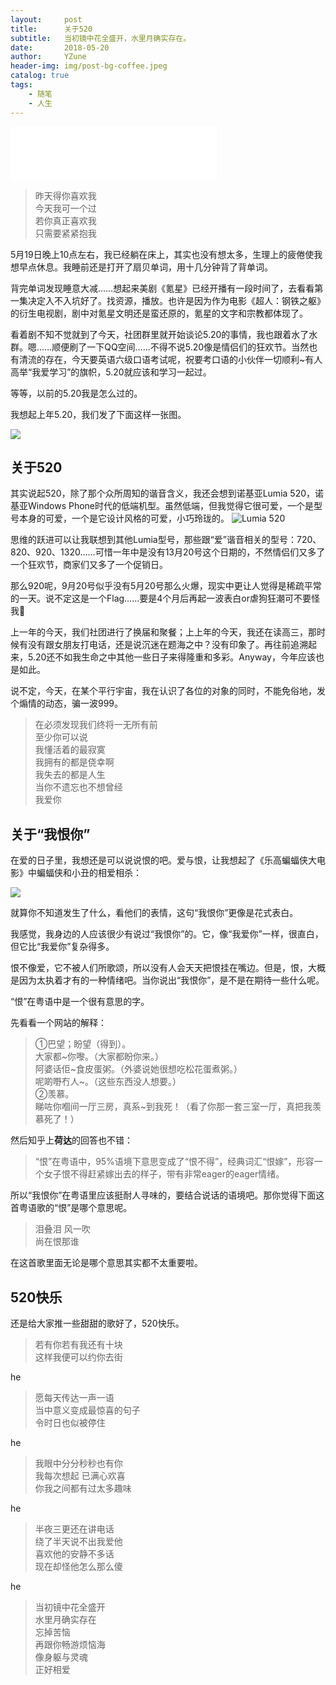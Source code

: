 ```yaml
---
layout:     post
title:      关于520
subtitle:   当初镜中花全盛开，水里月确实存在。
date:       2018-05-20
author:     YZune
header-img: img/post-bg-coffee.jpeg
catalog: true
tags:
    - 随笔
    - 人生
---
```


<iframe frameborder="no" border="0" marginwidth="0" marginheight="0" width=330 height=86 src="//music.163.com/outchain/player?type=2&id=423104063&auto=1&height=66"></iframe>

> 昨天得你喜欢我  
> 今天我可一个过  
> 若你真正喜欢我  
> 只需要紧紧抱我

5月19日晚上10点左右，我已经躺在床上，其实也没有想太多，生理上的疲倦使我想早点休息。我睡前还是打开了扇贝单词，用十几分钟背了背单词。

背完单词发现睡意大减……想起来美剧《氪星》已经开播有一段时间了，去看看第一集决定入不入坑好了。找资源，播放。也许是因为作为电影《超人：钢铁之躯》的衍生电视剧，剧中对氪星文明还是蛮还原的，氪星的文字和宗教都体现了。

看着剧不知不觉就到了今天，社团群里就开始谈论5.20的事情，我也跟着水了水群。嗯……顺便刷了一下QQ空间……不得不说5.20像是情侣们的狂欢节。当然也有清流的存在，今天要英语六级口语考试呢，祝要考口语的小伙伴一切顺利~有人高举“我爱学习”的旗帜，5.20就应该和学习一起过。

等等，以前的5.20我是怎么过的。

我想起上年5.20，我们发了下面这样一张图。

![](https://ws4.sinaimg.cn/large/006tKfTcgy1frhlegcdl8j30k00zkmxo.jpg)

## 关于520

其实说起520，除了那个众所周知的谐音含义，我还会想到诺基亚Lumia 520，诺基亚Windows Phone时代的低端机型。虽然低端，但我觉得它很可爱，一个是型号本身的可爱，一个是它设计风格的可爱，小巧玲珑的。
![Lumia 520](https://ws3.sinaimg.cn/large/006tKfTcgy1frhkj881nnj30zk0zkjsv.jpg)

思维的跃进可以让我联想到其他Lumia型号，那些跟“爱”谐音相关的型号：720、820、920、1320……可惜一年中是没有13月20号这个日期的，不然情侣们又多了一个狂欢节，商家们又多了一个促销日。

那么920呢，9月20号似乎没有5月20号那么火爆，现实中更让人觉得是稀疏平常的一天。说不定这是一个Flag……要是4个月后再起一波表白or虐狗狂潮可不要怪我🤣

上一年的今天，我们社团进行了换届和聚餐；上上年的今天，我还在读高三，那时候有没有跟女朋友打电话，还是说沉迷在题海之中？没有印象了。再往前追溯起来，5.20还不如我生命之中其他一些日子来得隆重和多彩。Anyway，今年应该也是如此。

说不定，今天，在某个平行宇宙，我在认识了各位的对象的同时，不能免俗地，发个煽情的动态，骗一波999。

> 在必须发现我们终将一无所有前  
> 至少你可以说  
> 我懂活着的最寂寞  
> 我拥有的都是侥幸啊  
> 我失去的都是人生  
> 当你不遗忘也不想曾经  
> 我爱你

## 关于“我恨你”

在爱的日子里，我想还是可以说说恨的吧。爱与恨，让我想起了《乐高蝙蝠侠大电影》中蝙蝠侠和小丑的相爱相杀：

![](https://ws3.sinaimg.cn/large/006tKfTcgy1frhlwpkktig30l308shdv.gif)

就算你不知道发生了什么，看他们的表情，这句“我恨你”更像是花式表白。

我感觉，我身边的人应该很少有说过“我恨你”的。它，像“我爱你”一样，很直白，但它比“我爱你”复杂得多。

恨不像爱，它不被人们所歌颂，所以没有人会天天把恨挂在嘴边。但是，恨，大概是因为太执着才有的一种情绪吧。当你说出“我恨你”，是不是在期待一些什么呢。

“恨”在粤语中是一个很有意思的字。

先看看一个网站的解释：

> ①巴望；盼望（得到）。  
> 大家都~你嚟。（大家都盼你来。）  
> 阿婆话佢~食皮蛋粥。（外婆说她很想吃松花蛋煮粥。）  
> 呢啲嘢冇人~。（这些东西没人想要。）  
> ②羡慕。  
> 睇咗你嗰间一厅三房，真系~到我死！（看了你那一套三室一厅，真把我羡慕死了！）

然后知乎上**荷达**的回答也不错：

> “恨”在粤语中，95%语境下意思变成了“恨不得”，经典词汇“恨嫁”，形容一个女子恨不得赶紧嫁出去的样子，带有非常eager的eager情绪。

所以“我恨你”在粤语里应该挺耐人寻味的，要结合说话的语境吧。那你觉得下面这首粤语歌的“恨”是哪个意思呢。

> 泪叠泪  风一吹  
> 尚在恨那谁

在这首歌里面无论是哪个意思其实都不太重要啦。

## 520快乐

还是给大家推一些甜甜的歌好了，520快乐。

> 若有你若有我还有十块  
> 这样我便可以约你去街

he
> 愿每天传达一声一语  
> 当中意义变成最惊喜的句子  
> 令时日也似被停住

he
> 我眼中分分秒秒也有你  
> 我每次想起 已满心欢喜  
> 你我之间都有过太多趣味

he
> 半夜三更还在讲电话  
> 绕了半天说不出我爱他  
> 喜欢他的安静不多话  
> 现在却怪他怎么那么傻

he
> 当初镜中花全盛开  
> 水里月确实存在  
> 忘掉苦恼  
> 再跟你畅游烦恼海  
> 像身躯与灵魂  
> 正好相爱